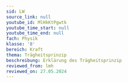 ```yaml
---
sid: LW
source_link: null
youtube_id: MlHkKtPgwtk
youtube_time_start: null
youtube_time_end: null
fach: Physik
klasse: '8'
bereich: Kraft
thema: Trägheitsprinzip
beschreibung: Erklärung des Trägheitsprinzip
reviewed_from: lmh
reviewed_on: 27.05.2024
---
```

